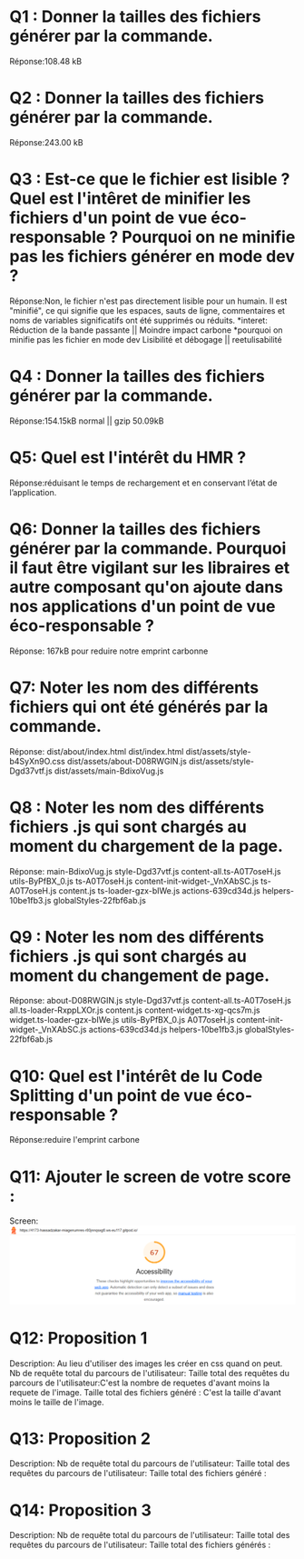 # Q1 : Donner la tailles des fichiers générer par la commande.
Réponse:108.48 kB

# Q2 : Donner la tailles des fichiers générer par la commande.
Réponse:243.00 kB

# Q3 : Est-ce que le fichier est lisible ? Quel est l'intêret de minifier les fichiers d'un point de vue éco-responsable ? Pourquoi on ne minifie pas les fichiers générer en mode dev ?
Réponse:Non, le fichier n'est pas directement lisible pour un humain. Il est "minifié", ce qui signifie que les espaces, sauts de ligne, commentaires et noms de variables significatifs ont été supprimés ou réduits.
*interet:
Réduction de la bande passante || Moindre impact carbone 
*pourquoi on minifie pas les fichier en mode dev
Lisibilité et débogage || reetulisabilité 

# Q4 : Donner la tailles des fichiers générer par la commande.
Réponse:154.15kB normal || gzip 50.09kB

# Q5: Quel est l'intérêt du HMR ?
Réponse:réduisant le temps de rechargement et en conservant l’état de l’application.

# Q6: Donner la tailles des fichiers générer par la commande. Pourquoi il faut être vigilant sur les libraires et autre composant qu'on ajoute dans nos applications d'un point de vue éco-responsable ?
Réponse:
167kB pour reduire notre emprint carbonne
# Q7: Noter les nom des différents fichiers qui ont été générés par la commande.
Réponse:
dist/about/index.html
dist/index.html
dist/assets/style-b4SyXn9O.css
dist/assets/about-D08RWGIN.js
dist/assets/style-Dgd37vtf.js
dist/assets/main-BdixoVug.js
# Q8 : Noter les nom des différents fichiers .js qui sont chargés au moment du chargement de la page.
Réponse:
main-BdixoVug.js
style-Dgd37vtf.js
content-all.ts-A0T7oseH.js
utils-ByPfBX_0.js
ts-A0T7oseH.js
content-init-widget-_VnXAbSC.js
ts-A0T7oseH.js
content.js
ts-loader-gzx-bIWe.js
actions-639cd34d.js
helpers-10be1fb3.js
globalStyles-22fbf6ab.js

# Q9 : Noter les nom des différents fichiers .js qui sont chargés au moment du changement de page.
Réponse:
about-D08RWGIN.js
style-Dgd37vtf.js
content-all.ts-A0T7oseH.js
all.ts-loader-RxppLXOr.js
content.js
content-widget.ts-xg-qcs7m.js
widget.ts-loader-gzx-bIWe.js
utils-ByPfBX_0.js
A0T7oseH.js
content-init-widget-_VnXAbSC.js
actions-639cd34d.js
helpers-10be1fb3.js
globalStyles-22fbf6ab.js

# Q10: Quel est l'intérêt de lu Code Splitting d'un point de vue éco-responsable ?
Réponse:reduire l'emprint carbone


# Q11: Ajouter le screen de votre score :
Screen:
![alt text](image-1.png)

# Q12:  Proposition 1
Description: Au lieu d'utiliser des images les créer en css quand on peut.
Nb de requête total du parcours de l'utilisateur: 
Taille total des requêtes du parcours de l'utilisateur:C'est la nombre de requetes d'avant moins la requete de l'image.
Taille total des fichiers généré : C'est la taille d'avant moins le taille de l'image.

# Q13:  Proposition 2
Description:
Nb de requête total du parcours de l'utilisateur:
Taille total des requêtes du parcours de l'utilisateur:
Taille total des fichiers généré :

# Q14:  Proposition 3
Description:
Nb de requête total du parcours de l'utilisateur:
Taille total des requêtes du parcours de l'utilisateur:
Taille total des fichiers générés :
